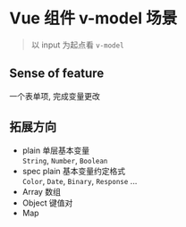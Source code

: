 # Vue 组件 v-model 场景

> 以 input 为起点看 `v-model`

## Sense of feature

一个表单项, 完成变量更改

## 拓展方向

- plain 单层基本变量  
   `String`, `Number`, `Boolean`
- spec plain 基本变量约定格式  
  `Color`, `Date`, `Binary`, `Response` ...
- Array 数组
- Object 键值对
- Map <Badge type='warn' text='FUTURE' vertical='middle' />
